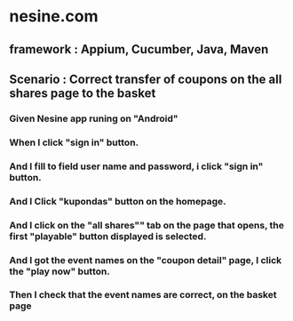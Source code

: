 # nesine.com

## framework : Appium, Cucumber, Java, Maven

## Scenario : Correct transfer of coupons on the all shares page to the basket
###    Given Nesine app runing on "Android"
###    When I click "sign in" button.   
###     And I fill to field  user name and password, i click "sign in" button.
###     And I Click "kupondas" button on the homepage.
###     And I click on the "all shares"" tab on the page that opens, the first "playable" button displayed is selected.
###     And I got the event names on the "coupon detail" page, I click the "play now" button.
###    Then I check that the event names are correct, on the basket page
